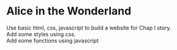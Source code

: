 # Alice in the Wonderland

Use basic html, css, javascript to build a website for Chap I story. <br>
Add some styles using css. <br>
Add some functions using javascript 

